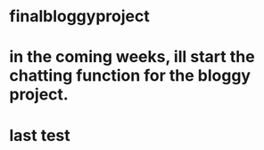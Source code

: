 # finalbloggyproject
# in the coming weeks, ill start the chatting function for the bloggy project.
# last test

